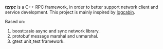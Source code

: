 ***tzrpc*** is a C++ RPC framework, in order to better support network client and service development. This project is mainly inspired by [logcabin](https://github.com/logcabin/logcabin).   

Based on:    
1. boost::asio async and sync network library.   
2. protobuf message marshal and unmarshal.   
3. gtest unit_test framework.   

